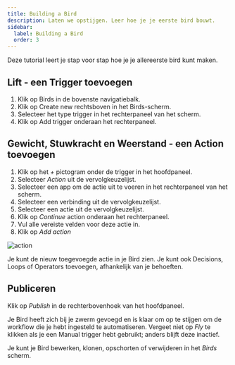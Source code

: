 ```yaml
---
title: Building a Bird
description: Laten we opstijgen. Leer hoe je je eerste bird bouwt.
sidebar:
  label: Building a Bird
  order: 3
---
```


Deze tutorial leert je stap voor stap hoe je je allereerste bird kunt maken.

## Lift - een Trigger toevoegen

1. Klik op Birds in de bovenste navigatiebalk.
2. Klik op Create new rechtsboven in het Birds-scherm.
3. Selecteer het type trigger in het rechterpaneel van het scherm.
4. Klik op Add trigger onderaan het rechterpaneel.

## Gewicht, Stuwkracht en Weerstand - een Action toevoegen

1. Klik op het _+_ pictogram onder de trigger in het hoofdpaneel.
2. Selecteer _Action_ uit de vervolgkeuzelijst.
3. Selecteer een app om de actie uit te voeren in het rechterpaneel van het scherm.
4. Selecteer een verbinding uit de vervolgkeuzelijst.
5. Selecteer een actie uit de vervolgkeuzelijst.
6. Klik op _Continue_ action onderaan het rechterpaneel.
7. Vul alle vereiste velden voor deze actie in.
8. Klik op _Add action_

![action](https://d33v4339jhl8k0.cloudfront.net/docs/assets/64089f6dc6ff3e6ff7fa7c9b/images/641822b79a0fe82b2d574915/file-GmI54OflQj.gif)

Je kunt de nieuw toegevoegde actie in je Bird zien. Je kunt ook Decisions, Loops of Operators toevoegen, afhankelijk van je behoeften.

## Publiceren

Klik op _Publish_ in de rechterbovenhoek van het hoofdpaneel.

Je Bird heeft zich bij je zwerm gevoegd en is klaar om op te stijgen om de workflow die je hebt ingesteld te automatiseren. Vergeet niet op _Fly_ te klikken als je een Manual trigger hebt gebruikt; anders blijft deze inactief.

Je kunt je Bird bewerken, klonen, opschorten of verwijderen in het _Birds_ scherm.